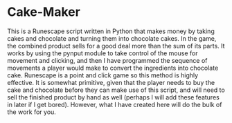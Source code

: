 # Cake-Maker

This is a Runescape script written in Python that makes money by taking cakes and chocolate and turning them into chocolate cakes. In the game, the combined product sells for a good deal more than the sum of its parts. It works by using the pynput module to take control of the mouse for movement and clicking, and then I have programmed the sequence of movements a player would make to convert the ingredients into chocolate cake. Runescape is a point and click game so this method is highly effective. It is somewhat primitive, given that the player needs to buy the cake and chocolate before they can make use of this script, and will need to sell the finished product by hand as well (perhaps I will add these features in later if I get bored). However, what I have created here will do the bulk of the work for you.
